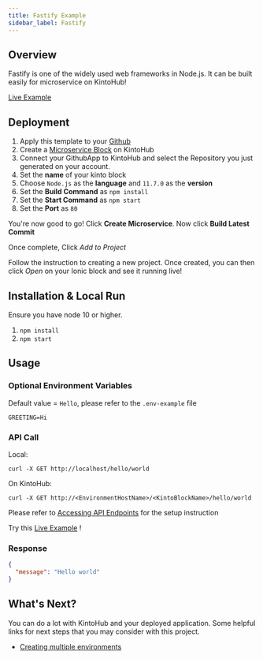 ```yaml
---
title: Fastify Example
sidebar_label: Fastify
---
```

## Overview

Fastify is one of the widely used web frameworks in Node.js. It can be built easily for microservice on KintoHub!

[Live Example](https://8caf94bb-c2e5-45cf-898d-ca5b19954cda.api.master.kintohub.com/fastify-example/hello/world)

## Deployment
1. Apply this template to your [Github](https://github.com/kintohub/fastify-example/generate)
2. Create a [Microservice Block](https://docs.kintohub.com/docs/kintoblocks/microservices) on KintoHub
3. Connect your GithubApp to KintoHub and select the Repository you just generated on your account.
4. Set the **name** of your kinto block
5. Choose `Node.js` as the **language** and `11.7.0` as the **version**
6. Set the **Build Command** as `npm install`
7. Set the **Start Command** as `npm start`
8. Set the **Port** as `80`

You're now good to go! Click **Create Microservice**. Now click **Build Latest Commit**

Once complete, Click *Add to Project*

Follow the instruction to creating a new project. Once created, you can then click *Open* on your Ionic block and see it running live!

## Installation & Local Run
Ensure you have node 10 or higher.

1. `npm install`
2. `npm start`

## Usage
### Optional Environment Variables
Default value  = `Hello`, please refer to the `.env-example` file
```
GREETING=Hi
```

### API Call
Local:
```
curl -X GET http://localhost/hello/world
```

On KintoHub:
```
curl -X GET http://<EnvironmentHostName>/<KintoBlockName>/hello/world
```
Please refer to [Accessing API Endpoints](https://docs.kintohub.com/docs/features/operating/accessing-endpoints) for the setup instruction

Try this [Live Example](https://8caf94bb-c2e5-45cf-898d-ca5b19954cda.api.master.kintohub.com/fastify-example/hello/world) !

### Response
```json
{
  "message": "Hello world"
}
``` 

## What's Next?

You can do a lot with KintoHub and your deployed application. Some helpful links for next steps that you may consider with this project.

* [Creating multiple environments](https://docs.kintohub.com/docs/projects/environments)
